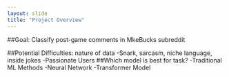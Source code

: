 ```yaml
---
layout: slide
title: "Project Overview"
---
```

##Goal: Classify post-game comments in MkeBucks subreddit

##Potential Difficulties: nature of data
-Snark, sarcasm, niche language, inside jokes
-Passionate Users
##Which model is best for task?
-Traditional ML Methods
-Neural Network
-Transformer Model

